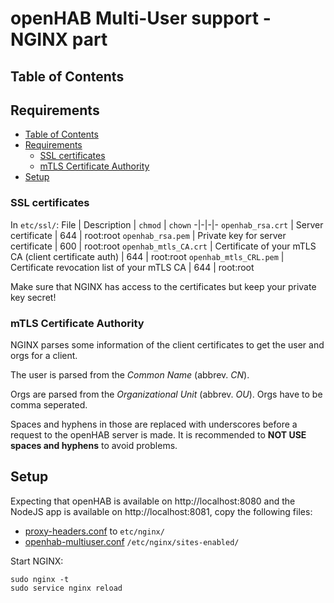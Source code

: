 # openHAB Multi-User support - NGINX part

## Table of Contents

## Requirements
- [Table of Contents](#table-of-contents)
- [Requirements](#requirements)
  - [SSL certificates](#ssl-certificates)
  - [mTLS Certificate Authority](#mtls-certificate-authority)
- [Setup](#setup)

### SSL certificates

In ``etc/ssl/``:
File | Description | ``chmod`` | ``chown``
-|-|-|-
``openhab_rsa.crt`` | Server certificate | 644 | root:root
``openhab_rsa.pem`` | Private key for server certificate | 600 | root:root 
``openhab_mtls_CA.crt`` | Certificate of your mTLS CA (client certificate auth) | 644 | root:root
``openhab_mtls_CRL.pem`` | Certificate revocation list of your mTLS CA | 644 | root:root

Make sure that NGINX has access to the certificates but keep your private key secret!

### mTLS Certificate Authority

NGINX parses some information of the client certificates to get the user and orgs for a client.

The user is parsed from the *Common Name* (abbrev. *CN*).

Orgs are parsed from the *Organizational Unit* (abbrev. *OU*).
Orgs have to be comma seperated.

Spaces and hyphens in those are replaced with underscores before a request to the openHAB server is made.
It is recommended to **NOT USE spaces and hyphens** to avoid problems.

## Setup

Expecting that openHAB is available on http://localhost:8080 and the NodeJS app is available on http://localhost:8081, copy the following files:
- [proxy-headers.conf](proxy-headers.conf) to ``etc/nginx/``
- [openhab-multiuser.conf](openhab-multiuser.conf) ``/etc/nginx/sites-enabled/``

Start NGINX:
```shell
sudo nginx -t
sudo service nginx reload
```
